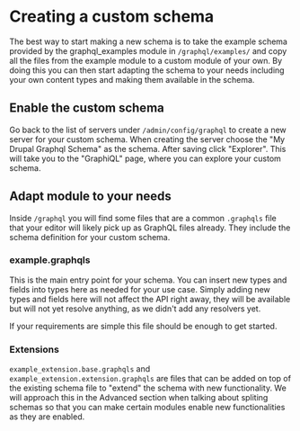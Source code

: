 # Creating a custom schema

The best way to start making a new schema is to take the example schema provided by the graphql_examples module in `/graphql/examples/` and copy all the files from the example module to a custom module of your own. By doing this you can then start adapting the schema to your needs including your own content types and making them available in the schema.

## Enable the custom schema

Go back to the list of servers under `/admin/config/graphql` to create a new server for your custom schema. When creating the server choose the "My Drupal Graphql Schema" as the schema. After saving click "Explorer". This will take you to the "GraphiQL" page, where you can explore your custom schema.

## Adapt module to your needs

Inside `/graphql` you will find some files that are a common `.graphqls` file that your editor will likely pick up as GraphQL files already. They include the schema definition for your custom schema.

### example.graphqls

This is the main entry point for your schema. You can insert new types and fields into types here as needed for your use case. Simply adding new types and fields here will not affect the API right away, they will be available but will not yet resolve anything, as we didn't add any resolvers yet.

If your requirements are simple this file should be enough to get started.

### Extensions

`example_extension.base.graphqls` and `example_extension.extension.graphqls` are files that can be added on top of the existing schema file to "extend" the schema with new functionality. We will approach this in the Advanced section when talking about spliting schemas so that you can make certain modules enable new functionalities as they are enabled.
